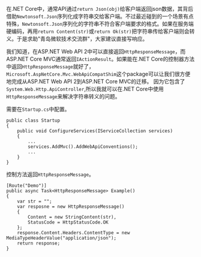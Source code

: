 在.NET Core中，通常API通过`return Json(obj)`给客户端返回json数据，其背后借助`Newtonsoft.Json`序列化成字符串交给客户端。不过最近碰到的一个场景有点特殊，`Newtonsoft.Json`序列化的字符串不符合客户端要求的格式。如果在服务端硬编码，再用`return Content(str)`或`return Ok(str)`把字符串传给客户端则会转义。于是求助"青岛微软技术交流群"，大家建议直接写响应。

我们知道，在ASP.NET Web API 2中可以直接返回`HttpResponseMessage`，而ASP.NET Core MVC通常返回`IActionResult`。如果能在.NET Core的控制器方法中返回`HttpResponseMessage`就好了，`Microsoft.AspNetCore.Mvc.WebApiCompatShim`这个package可以让我们很方便地完成从ASP.NET Web API 2到ASP.NET Core MVC的迁移。 因为它包含了`System.Web.Http.ApiController`,所以我就可以在.NET Core中使用`HttpResponseMessage`来解决字符串转义的问题。

需要在`Startup.cs`中配置。
```
public class Startup
{
	public void ConfigureServices(IServiceCollection services)
	{
		...
		services.AddMvc().AddWebApiConventions();
		...
	}
}
```

控制方法返回`HttpResponseMessage`。
```
[Route("Demo")]
public async Task<HttpResponseMessage> Example()
{
	var str = "";
	var resposne = new HttpResponseMessage()
	{
		Content = new StringContent(str),
		StatusCode = HttpStatusCode.OK
	};
	response.Content.Headers.ContentType = new MediaTypeHeaderValue("application/json");
	return response;
}
```
